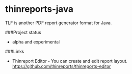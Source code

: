 # thinreports-java

TLF is another PDF report generator format for Java.

###Project status
* alpha and experimental

###Links
* Thinreport Editor - You can create and edit report layout. https://github.com/thinreports/thinreports-editor

